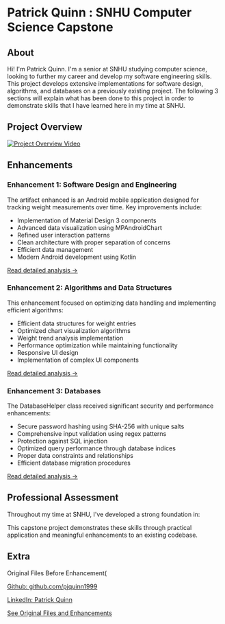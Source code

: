 # Patrick Quinn : SNHU Computer Science Capstone

## About

Hi! I'm Patrick Quinn. I'm a senior at SNHU studying computer science, looking to further my career and develop my software engineering skills. This project develops extensive implementations for software design, algorithms, and databases on a previously existing project. The following 3 sections will explain what has been done to this project in order to demonstrate skills that I have learned here in my time at SNHU.

## Project Overview

[![Project Overview Video](https://img.shields.io/badge/Watch-Code%20Review-red)](https://www.youtube.com/watch?v=GoVLxoXYReQ)

## Enhancements

### Enhancement 1: Software Design and Engineering

The artifact enhanced is an Android mobile application designed for tracking weight measurements over time. Key improvements include:

- Implementation of Material Design 3 components
- Advanced data visualization using MPAndroidChart
- Refined user interaction patterns
- Clean architecture with proper separation of concerns
- Efficient data management
- Modern Android development using Kotlin

[Read detailed analysis →](enhancement1.md)

### Enhancement 2: Algorithms and Data Structures

This enhancement focused on optimizing data handling and implementing efficient algorithms:

- Efficient data structures for weight entries
- Optimized chart visualization algorithms
- Weight trend analysis implementation
- Performance optimization while maintaining functionality
- Responsive UI design
- Implementation of complex UI components

[Read detailed analysis →](enhancement2.md)

### Enhancement 3: Databases

The DatabaseHelper class received significant security and performance enhancements:

- Secure password hashing using SHA-256 with unique salts
- Comprehensive input validation using regex patterns
- Protection against SQL injection
- Optimized query performance through database indices
- Proper data constraints and relationships
- Efficient database migration procedures

[Read detailed analysis →](enhancement3.md)


## Professional Assessment

Throughout my time at SNHU, I've developed a strong foundation in:

This capstone project demonstrates these skills through practical application and meaningful enhancements to an existing codebase.

## Extra

Original Files Before Enhancement(

[Github: github.com/pjquinn1999](https://www.github.com)

[LinkedIn: Patrick Quinn](https://www.linkedin.com/in/patrick-quinn-059b2816b/)

[See Original Files and Enhancements]()


